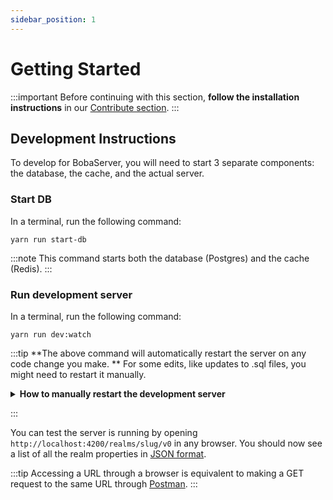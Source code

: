 ```yaml
---
sidebar_position: 1
---
```


# Getting Started

:::important
Before continuing with this section, **follow the installation instructions** in our [Contribute section](/docs/engineering/start-developing/bobaserver).
:::

## Development Instructions

To develop for BobaServer, you will need to start 3 separate components: the database, the cache, and the actual server.

### Start DB

In a terminal, run the following command:

```
yarn run start-db
```

:::note
This command starts both the database (Postgres) and the cache (Redis).
:::

### Run development server

In a terminal, run the following command:

```
yarn run dev:watch
```

:::tip
**The above command will automatically restart the server on any code change you make. **
For some edits, like updates to .sql files, you might need to restart it manually.

<details>
<summary><strong>How to manually restart the development server</strong>
</summary>

Both of these actions need to be performed on the console where `yarn run dev:watch` is currently running.

- **Fancy Way:** Type `rs` and press enter.
- **Bruteforce Way:** ~~Press~~ Mash `ctrl+c` to stop the running process, then run `yarn run dev:watch` again.

</details>

:::

You can test the server is running by opening `http://localhost:4200/realms/slug/v0` in any browser. You should now see a list of all the realm properties in [JSON format](https://developers.squarespace.com/what-is-json).

:::tip
Accessing a URL through a browser is equivalent to making a GET request to the same URL through [Postman](/docs/engineering/boba-server/using-postman).
:::
